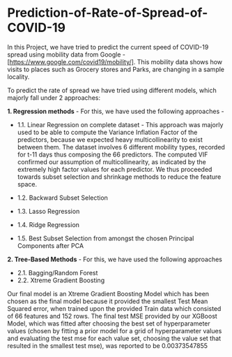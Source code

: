 # Prediction-of-Rate-of-Spread-of-COVID-19

In this Project, we have tried to predict the current speed of COVID-19 spread using mobility data from Google - [https://www.google.com/covid19/mobility/]. 
This mobility data shows how visits to places such as Grocery stores and Parks, are changing in a sample locality. 

To predict the rate of spread we have tried using different models, which majorly fall under 2 approaches: 

**1. Regression methods** - For this, we have used the following approaches - 

  * 1.1. Linear Regression on complete dataset - This approach was majorly used to be able to compute the Variance Inflation Factor of the predictors, because we expected heavy multicollinearity to exist between them. The dataset involves 6 different mobility types, recorded for t-11 days thus composing the 66 predictors. The computed VIF confirmed our assumption of multicollinearity, as indicated by the extremely high factor values for each predictor. We thus proceeded towards subset selection and shrinkage methods to reduce the feature space.
  
  * 1.2. Backward Subset Selection
  * 1.3. Lasso Regression
  * 1.4. Ridge Regression
  * 1.5. Best Subset Selection from amongst the chosen Principal Components after PCA
  
**2. Tree-Based Methods** - For this, we have used the following approaches

  * 2.1. Bagging/Random Forest
  * 2.2. Xtreme Gradient Boosting

Our final model is an Xtreme Gradient Boosting Model which has been chosen as the final model because it provided the smallest Test Mean Squared error, when trained upon the provided Train data which consisted of 66 features and 152 rows. The final test MSE provided by our XGBoost Model, which was fitted after choosing the best set of hyperparameter values (chosen by fitting a prior model for a grid of hyperparameter values and evaluating the test mse for each value set, choosing the value set that resulted in the smallest test mse), was reported to be 0.00373547855
